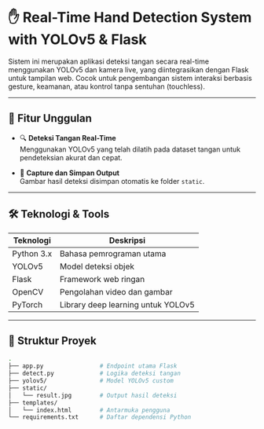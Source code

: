 # ✋ Real-Time Hand Detection System with YOLOv5 & Flask

Sistem ini merupakan aplikasi deteksi tangan secara real-time menggunakan YOLOv5 dan kamera live, yang diintegrasikan dengan Flask untuk tampilan web. Cocok untuk pengembangan sistem interaksi berbasis gesture, keamanan, atau kontrol tanpa sentuhan (touchless).

---

## 🚀 Fitur Unggulan

- 🔍 **Deteksi Tangan Real-Time**  
  Menggunakan YOLOv5 yang telah dilatih pada dataset tangan untuk pendeteksian akurat dan cepat.

- 📸 **Capture dan Simpan Output**  
  Gambar hasil deteksi disimpan otomatis ke folder `static`.

---

## 🛠 Teknologi & Tools

| Teknologi | Deskripsi |
|-----------|-----------|
| Python 3.x | Bahasa pemrograman utama |
| YOLOv5 | Model deteksi objek |
| Flask | Framework web ringan |
| OpenCV | Pengolahan video dan gambar |
| PyTorch | Library deep learning untuk YOLOv5 |

---

## 📁 Struktur Proyek

```bash
.
├── app.py                # Endpoint utama Flask
├── detect.py             # Logika deteksi tangan
├── yolov5/               # Model YOLOv5 custom
├── static/
│   └── result.jpg        # Output hasil deteksi
├── templates/
│   └── index.html        # Antarmuka pengguna
└── requirements.txt      # Daftar dependensi Python
